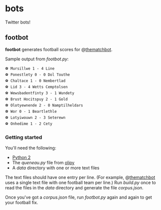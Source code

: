 bots
====

Twitter bots!

footbot
-------

**footbot** generates football scores for @[thematchbot][].

Sample output from *footbot.py*:

    ⚽ Mursillwe 1 - 4 Line
    ⚽ Ponestlety 0 - 0 Dol Touthe
    ⚽ Chaltace 1 - 0 Nembertlad
    ⚽ Lid 3 - 4 Wetts Cemptolsen
    ⚽ Wewsbadentfinty 3 - 1 Wundety
    ⚽ Brust Hocitspuy 2 - 1 Gold
    ⚽ Olotyewnende 2 - 0 Namptilheldars
    ⚽ Wor 0 - 1 Beartlethle
    ⚽ Lotyiwouwn 2 - 3 Seterewn
    ⚽ Onhedime 1 - 2 Cety

### Getting started

You'll need the following:

  * [Python 2][python]
  * The *queneau.py* file from [olipy][]
  * A *data* directory with one or more text files

The text files should have one entry per line. (For example, @[thematchbot][]
uses a single text file with one football team per line.) Run *build.py* once
to read the files in the *data* directory and generate the file *corpus.json*.

Once you've got a *corpus.json* file, run *footbot.py* again and again to get
your football fix.


[thematchbot]: https://twitter.com/thematchbot

[olipy]: https://github.com/leonardr/olipy
[python]: https://www.python.org/downloads/
